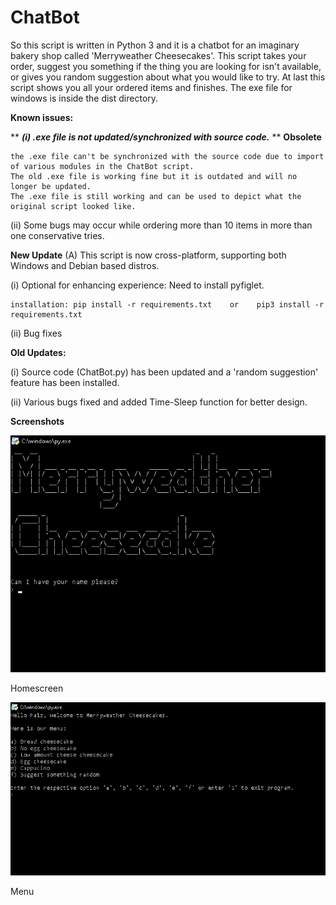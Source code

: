 # ChatBot
So this script is written in Python 3 and it is a chatbot for an imaginary bakery shop called 'Merryweather Cheesecakes'.
This script takes your order, suggest you something if the thing you are looking for isn't available, or gives you random suggestion about what you would like to try.
At last this script shows you all your ordered items and finishes.
The exe file for windows is inside the dist directory.

**Known issues:**

** ***(i) .exe file is not updated/synchronized with source code.*** ** **Obsolete**

	the .exe file can't be synchronized with the source code due to import of various modules in the ChatBot script.
	The old .exe file is working fine but it is outdated and will no longer be updated.
	The .exe file is still working and can be used to depict what the original script looked like.

(ii) Some bugs may occur while ordering more than 10 items in more than one conservative tries.

**New Update**
(A) This script is now cross-platform, supporting both Windows and Debian based distros.

(i) Optional for enhancing experience: Need to install pyfiglet.

	installation: pip install -r requirements.txt    or    pip3 install -r requirements.txt
(ii) Bug fixes

**Old Updates:**

(i) Source code (ChatBot.py) has been updated and a 'random suggestion' feature has been installed.

(ii) Various bugs fixed and added Time-Sleep function for better design. 

**Screenshots**

![Homescreen](https://github.com/Faiz-Anjum/ChatBot/blob/master/Screenshots/homescreen.png?raw=true)

Homescreen




![Menu](https://github.com/Faiz-Anjum/ChatBot/blob/master/Screenshots/menu.png?raw=true)

Menu

